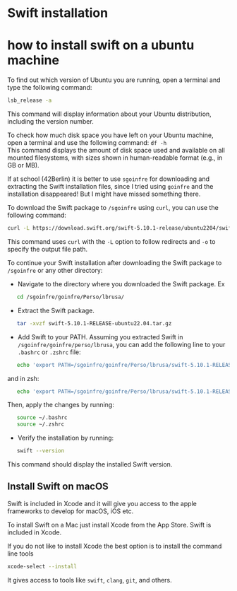 # Swift installation

# how to install swift on a ubuntu machine
			 
To find out which version of Ubuntu you are running, open a terminal and type the following command:
```bash
lsb_release -a
```
This command will display information about your Ubuntu distribution, including the version number.

To check how much disk space you have left on your Ubuntu machine, open a terminal and use the following command: `df -h`  
This command displays the amount of disk space used and available on all mounted filesystems, with sizes shown in human-readable format (e.g., in GB or MB).

If at school (42Berlin) it is better to use `sgoinfre` for downloading and extracting the Swift installation files, since I tried using `goinfre` and the installation disappeared! But I might have missed something there.

To download the Swift package to `/sgoinfre` using `curl`, you can use the following command:
```bash
curl -L https://download.swift.org/swift-5.10.1-release/ubuntu2204/swift-5.10.1-RELEASE/swift-5.10.1-RELEASE-ubuntu22.04.tar.gz -o /sgoinfre/goinfre/Perso/lbrusa/swift-5.10.1-RELEASE-ubuntu22.04.tar.gz
```
This command uses `curl` with the `-L` option to follow redirects and `-o` to specify the output file path. 

To continue your Swift installation after downloading the Swift package to `/sgoinfre` or any other directory:
- Navigate to the directory where you downloaded the Swift package.  Ex     
```bash
   cd /sgoinfre/goinfre/Perso/lbrusa/
```
- Extract the Swift package.  
```bash
   tar -xvzf swift-5.10.1-RELEASE-ubuntu22.04.tar.gz
```
- Add Swift to your PATH. Assuming you extracted Swift in `/sgoinfre/goinfre/perso/lbrusa`, you can add the following line to your `.bashrc` or `.zshrc` file:
```bash
   echo 'export PATH=/sgoinfre/goinfre/Perso/lbrusa/swift-5.10.1-RELEASE-ubuntu22.04/usr/bin:$PATH' >> ~/.bashrc
```
and in zsh:
```bash
   echo 'export PATH=/sgoinfre/goinfre/Perso/lbrusa/swift-5.10.1-RELEASE-ubuntu22.04/usr/bin:$PATH' >> ~/.zshrc
```
Then, apply the changes by running:
```bash
   source ~/.bashrc
   source ~/.zshrc
```
 
- Verify the installation by running:
```bash
   swift --version
```
This command should display the installed Swift version.

## Install Swift on macOS

Swift is included in Xcode and it will give you access to the apple frameworks to develop for macOS, iOS etc.

To install Swift on a Mac just install Xcode from the App Store. Swift is included in Xcode.  

If you do not like to install Xcode the best option is to install the command line tools
```bash
xcode-select --install
```
It gives access to tools like `swift`, `clang`, `git`, and others.


